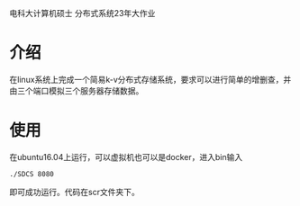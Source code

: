 电科大计算机硕士 分布式系统23年大作业
# 介绍 #
在linux系统上完成一个简易k-v分布式存储系统，要求可以进行简单的增删查，并由三个端口模拟三个服务器存储数据。
# 使用 #
在ubuntu16.04上运行，可以虚拟机也可以是docker，进入bin输入
```
./SDCS 8080
```
即可成功运行。代码在scr文件夹下。
